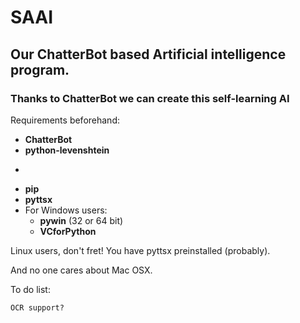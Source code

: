 # SAAI
## Our ChatterBot based Artificial intelligence program.
### Thanks to ChatterBot we can create this self-learning AI

Requirements beforehand:
- **ChatterBot**
- **python-levenshtein**
*
- **pip**
- **pyttsx**
- For Windows users:
  - **pywin** (32 or 64 bit)
  - **VCforPython**

Linux users, don't fret! You have pyttsx preinstalled (probably).

And no one cares about Mac OSX.

To do list:

    OCR support?

